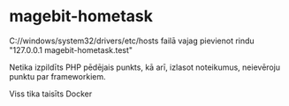 # magebit-hometask

C://windows/system32/drivers/etc/hosts failā vajag pievienot rindu "127.0.0.1 magebit-hometask.test"

Netika izpildīts PHP pēdējais punkts, kā arī, izlasot noteikumus, neievēroju punktu par frameworkiem.

Viss tika taisīts Docker
